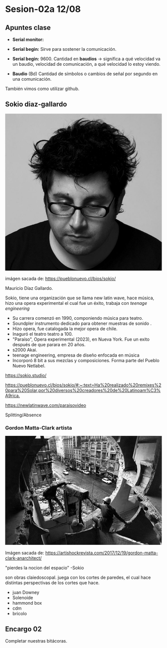 # Sesion-02a 12/08

## Apuntes clase

* **Serial monitor:**

* **Serial begin:** Sirve para sostener la comunicación.

* **Serial begin:** 9600. Cantidad en **baudios** -> significa a qué velocidad va un baudio, velocidad de comunicación, a qué velocidad lo estoy viendo.

* **Baudio** (Bd) Cantidad de símbolos o cambios de señal por segundo en una comunicación.

También vimos como utilizar github.

## Sokio diaz-gallardo

![Foto-Sokio](./imagenes/Foto-Sokio.jpg)

imágen sacada de: <https://pueblonuevo.cl/bios/sokio/>

Mauricio Díaz Gallardo.
 
Sokio, tiene una organización que se llama new latin wave, hace música, hizo una opera experimental el cual fue un éxito, trabaja con *teenage engineering*
 
* Su carrera comenzó en 1990, componiendo música para teatro.
* Soundpler  instrumento dedicado para obtener muestras de sonido .
* Hizo opera, fue catalogada la mejor opera de chile.
* Inaguró el teatro teatro a 100.
* "Paraíso", Opera experimental (2023), en Nueva York. Fue un exito después de que parara en 20 años.
* s2000 Akai.
* teenage engineering, empresa de diseño enfocada en música
* Incorporó 8 bit a sus mezclas y composiciones. Forma parte del Pueblo Nuevo Netlabel.


<https://sokio.studio/>

<https://pueblonuevo.cl/bios/sokio/#:~:text=Ha%20realizado%20remixes%20para%20Solar,por%20diversos%20creadores%20de%20Latinoam%C3%A9rica.>

<https://newlatinwave.com/paraisovideo>

Splitting/Absence 

### Gordon Matta-Clark artista 

![GordonMatta-Clark](./imagenes/GordonMatta-Clark.jpg)

Imágen sacada de: <https://artishockrevista.com/2017/12/19/gordon-matta-clark-anarchitect/>

"pierdes la nocion del espacio" -Sokio

son obras claiedoscopal. juega con los cortes de paredes, el cual hace distintas perspectivas de los cortes que hace.

* juan Downey
* Solenoide 
* hammond box
* cdm
* bricolo

## Encargo 02

Completar nuestras bitácoras.
